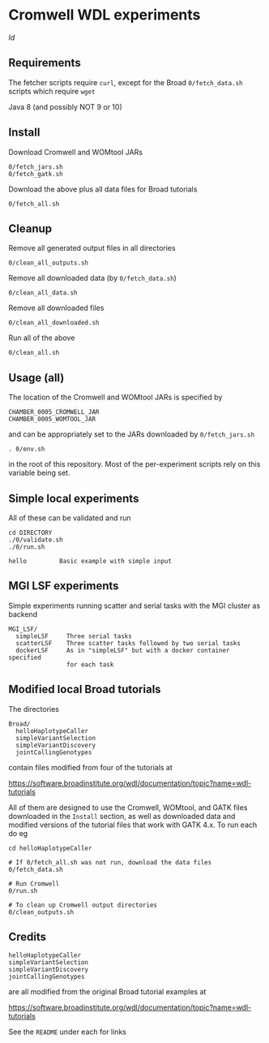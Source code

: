 Cromwell WDL experiments
========================

$Id$


Requirements
------------

The fetcher scripts require `curl`, except for the Broad
`0/fetch_data.sh` scripts which require `wget`

Java 8 (and possibly NOT 9 or 10)


Install
-------

Download Cromwell and WOMtool JARs

    0/fetch_jars.sh
    0/fetch_gatk.sh

Download the above plus all data files for Broad tutorials

    0/fetch_all.sh


Cleanup
-------

Remove all generated output files in all directories

    0/clean_all_outputs.sh

Remove all downloaded data (by `0/fetch_data.sh`)

    0/clean_all_data.sh

Remove all downloaded files

    0/clean_all_downloaded.sh

Run all of the above

    0/clean_all.sh


Usage (all)
-----------

The location of the Cromwell and WOMtool JARs is specified by 

    CHAMBER_0005_CROMWELL_JAR
    CHAMBER_0005_WOMTOOL_JAR

and can be appropriately set to the JARs downloaded by `0/fetch_jars.sh`

    . 0/env.sh

in the root of this repository. Most of the per-experiment scripts rely
on this variable being set.


Simple local experiments
------------------------

All of these can be validated and run 

    cd DIRECTORY
    ./0/validate.sh
    ./0/run.sh
    
    hello         Basic example with simple input


MGI LSF experiments
-------------------

Simple experiments running scatter and serial tasks with the MGI 
cluster as backend

    MGI_LSF/
      simpleLSF     Three serial tasks
      scatterLSF    Three scatter tasks followed by two serial tasks
      dockerLSF     As in "simpleLSF" but with a docker container specified
                    for each task


Modified local Broad tutorials
------------------------------

The directories

    Broad/
      helloHaplotypeCaller
      simpleVariantSelection
      simpleVariantDiscovery
      jointCallingGenotypes

contain files modified from four of the tutorials at 

https://software.broadinstitute.org/wdl/documentation/topic?name=wdl-tutorials

All of them are designed to use the Cromwell, WOMtool, and GATK files
downloaded in the `Install` section, as well as downloaded data and
modified versions of the tutorial files that work with GATK 4.x. To run 
each do eg

    cd helloHaplotypeCaller

    # If 0/fetch_all.sh was not run, download the data files
    0/fetch_data.sh

    # Run Cromwell
    0/run.sh

    # To clean up Cromwell output directories
    0/clean_outputs.sh


Credits
-------

    helloHaplotypeCaller
    simpleVariantSelection
    simpleVariantDiscovery
    jointCallingGenotypes

are all modified from the original Broad tutorial examples at

https://software.broadinstitute.org/wdl/documentation/topic?name=wdl-tutorials

See the `README` under each for links 







